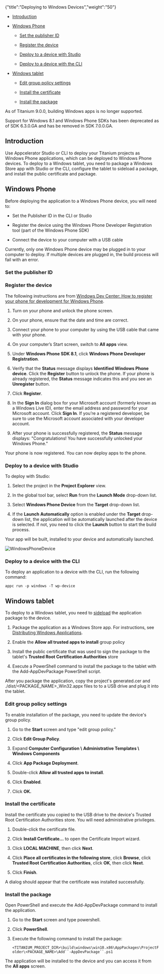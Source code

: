 {"title":"Deploying to Windows Devices","weight":"50"}

* [Introduction](#introduction)

* [Windows Phone](#windows-phone)

    * [Set the publisher ID](#set-the-publisher-id)

    * [Register the device](#register-the-device)

    * [Deploy to a device with Studio](#deploy-to-a-device-with-studio)

    * [Deploy to a device with the CLI](#deploy-to-a-device-with-the-cli)

* [Windows tablet](#windows-tablet)

    * [Edit group policy settings](#edit-group-policy-settings)

    * [Install the certificate](#install-the-certificate)

    * [Install the package](#install-the-package)

As of Titanium 9.0.0, building Windows apps is no longer supported.

Support for Windows 8.1 and Windows Phone SDKs has been deprecated as of SDK 6.3.0.GA and has be removed in SDK 7.0.0.GA.

## Introduction

Use Appcelerator Studio or CLI to deploy your Titanium projects as Windows Phone applications, which can be deployed to Windows Phone devices. To deploy to a Windows tablet, you need to package a Windows Store app with Studio or the CLI, configure the tablet to sideload a package, and install the public certificate and package.

## Windows Phone

Before deploying the application to a Windows Phone device, you will need to:

* Set the Publisher ID in the CLI or Studio

* Register the device using the Windows Phone Developer Registration tool (part of the Windows Phone SDK)

* Connect the device to your computer with a USB cable

Currently, only one Windows Phone device may be plugged in to your computer to deploy. If multiple devices are plugged in, the build process will fail with an error.

### Set the publisher ID

### Register the device

The following instructions are from [Windows Dev Center: How to register your phone for development for Windows Phone](https://msdn.microsoft.com/en-us/library/windows/apps/ff769508(v=vs.105).aspx).

1. Turn on your phone and unlock the phone screen.

2. On your phone, ensure that the date and time are correct.

3. Connect your phone to your computer by using the USB cable that came with your phone.

4. On your computer’s Start screen, switch to **All apps** view.

5. Under **Windows Phone SDK 8.1**, click **Windows Phone Developer Registration**.

6. Verify that the **Status** message displays **Identified Windows Phone device**. Click the **Register** button to unlock the phone. If your phone is already registered, the **Status** message indicates this and you see an **Unregister** button.

7. Click **Register**.

8. In the **Sign In** dialog box for your Microsoft account (formerly known as a Windows Live ID), enter the email address and password for your Microsoft account. Click **Sign In**. If you’re a registered developer, be sure to use the Microsoft account associated with your developer account.

9. After your phone is successfully registered, the **Status** message displays: "Congratulations! You have successfully unlocked your Windows Phone."

Your phone is now registered. You can now deploy apps to the phone.

### Deploy to a device with Studio

To deploy with Studio:

1. Select the project in the **Project Explorer** view.

2. In the global tool bar, select **Run** from the **Launch Mode** drop-down list.

3. Select **Windows Phone Device** from the **Target** drop-down list.

4. If the **Launch Automatically** option is enabled under the **Target** drop-down list, the application will be automatically launched after the device is selected. If not, you need to click the **Launch** button to start the build process.

Your app will be built, installed to your device and automatically launched.

![WindowsPhoneDevice](/Images/appc/download/attachments/43308601/WindowsPhoneDevice.png)

### Deploy to a device with the CLI

To deploy an application to a device with the CLI, run the following command:

`appc run -p windows -T wp-device`

## Windows tablet

To deploy to a Windows tablet, you need to [sideload](https://technet.microsoft.com/en-us/windows/jj874388.aspx) the application package to the device.

1. Package the application as a Windows Store app. For instructions, see [Distributing Windows Applications](/docs/appc/Titanium_SDK/Titanium_SDK_Guide/Preparing_for_Distribution/Distributing_Windows_Applications/).

2. Enable the **Allow all trusted apps to install** group policy

3. Install the public certificate that was used to sign the package to the tablet's **Trusted Root Certification Authorities** store

4. Execute a PowerShell command to install the package to the tablet with the Add-AppDevPackage PowerShell script.

After you package the application, copy the project's generated.cer and ./dist/<PACKAGE\_NAME>\_Win32.appx files to to a USB drive and plug it into the tablet.

### Edit group policy settings

To enable installation of the package, you need to update the device's group policy.

1. Go to the **Start** screen and type "edit group policy."

2. Click **Edit Group Policy**.

3. Expand **Computer Configuration \\** **Administrative Templates \\** **Windows Components**

4. Click **App Package Deployment**.

5. Double-click **Allow all trusted apps to install**.

6. Click **Enabled**.

7. Click **OK.**

### Install the certificate

Install the certificate you copied to the USB drive to the device's Trusted Root Certification Authorities store. You will need administrative privileges.

1. Double-click the certificate file.

2. Click **Install Certificate...** to open the Certificate Import wizard.

3. Click **LOCAL MACHINE**, then click **Next**.

4. Click **Place all certificates in the following store**, click **Browse**, click **Trusted Root Certification Authorities**, click **OK**, then click **Next**.

5. Click **Finish**.

A dialog should appear that the certificate was installed successfully.

### Install the package

Open PowerShell and execute the Add-AppDevPackage command to install the application.

1. Go to the **Start** screen and type powershell.

2. Click **PowerShell**.

3. Execute the following command to install the package:

    `<TITANIUM_PROJECT_DIR>\build\windows\win10.x86\AppPackages\ProjectFolder\<PACKAGE_NAME>\Add``-AppDevPackage``.ps1`

The application will be installed to the device and you can access it from the **All apps** screen.
